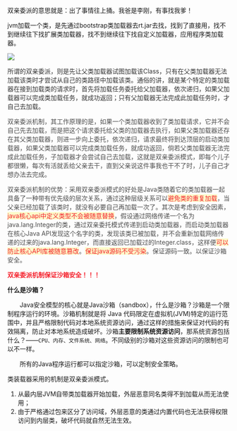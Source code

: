 双亲委派的意思就是：出了事情往上捅。我爸是李刚，有事找我爹！

jvm加载一个类，是先通过bootstrap类加载器去rt.jar去找，找到了直接用，找不到继续往下找扩展类加载器，找不到继续往下找自定义加载器，应用程序类加载器。



![](https://cdn.nlark.com/yuque/0/2021/png/12493416/1613636968385-73327377-49ee-48ac-ae17-1bed28d2ab4b.png)

<font style="color:#333333;">所谓的双亲委派，则是先让父类加载器试图加载该Class，只有在父类加载器无法加载该类时才尝试从自己的类路径中加载该类。通俗的讲，就是某个特定的类加载器在接到加载类的请求时，首先将加载任务委托给父加载器，依次递归，如果父加载器可以完成类加载任务，就成功返回；只有父加载器无法完成此加载任务时，才自己去加载。</font>



<font style="color:#4D4D4D;">双亲委派机制，其工作原理的是，如果一个类加载器收到了类加载请求，它并不会自己先去加载，而是把这个请求委托给父类的加载器去执行，如果父类加载器还存在其父类加载器，则进一步向上委托，依次递归，请求最终将到达顶层的启动类加载器，如果父类加载器可以完成类加载任务，就成功返回，倘若父类加载器无法完成此加载任务，子加载器才会尝试自己去加载，这就是双亲委派模式，即每个儿子都很懒，每次有活就丢给父亲去干，直到父亲说这件事我也干不了时，儿子自己才想办法去完成。</font>



<font style="color:#4D4D4D;">双亲委派机制的优势：采用双亲委派模式的好处是Java类随着它的类加载器一起具备了一种带有优先级的层次关系，通过这种层级关系可以</font><font style="color:#F5222D;background-color:#FCFCCA;">避免类的重复加载</font><font style="color:#4D4D4D;">，当父亲已经加载了该类时，就没有必要自己再加载一次了。其次是考虑到安全因素，</font><font style="color:#F5222D;background-color:#FCFCCA;">java核心api中定义类型不会被随意替换</font><font style="color:#4D4D4D;">，假设通过网络传递一个名为java.lang.Integer的类，通过双亲委托模式传递到启动类加载器，而启动类加载器在核心Java API发现这个名字的类，发现该类已被加载，并不会重新加载网络传递的过来的java.lang.Integer，而直接返回已加载过的Integer.class，这样便</font><font style="color:#F5222D;background-color:#FCFCCA;">可以防止核心API库被随意篡改</font><font style="color:#4D4D4D;">。</font><font style="color:#F5222D;background-color:#FCFCCA;">保证java源码不受污染</font><font style="color:#4D4D4D;">。保证源码一致。以保证沙箱安全。</font>



**<font style="color:#F5222D;">双亲委派机制保证沙箱安全！！！</font>**



**什么是沙箱？**

  Java安全模型的核心就是Java沙箱（sandbox），什么是沙箱？沙箱是一个限制程序运行的环境。沙箱机制就是将 Java 代码限定在虚拟机(JVM)特定的运行范围中，并且严格限制代码对本地系统资源访问，通过这样的措施来保证对代码的有效隔离，防止对本地系统造成破坏。沙箱**主要限制系统资源访问**，那系统资源包括什么？——`CPU、内存、文件系统、网络`。不同级别的沙箱对这些资源访问的限制也可以不一样。

  所有的Java程序运行都可以指定沙箱，可以定制安全策略。



类装载器采用的机制是双亲委派模式。

1. 从最内层JVM自带类加载器开始加载，外层恶意同名类得不到加载从而无法使用；
2. 由于严格通过包来区分了访问域，外层恶意的类通过内置代码也无法获得权限访问到内层类，破坏代码就自然无法生效。











